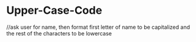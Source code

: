 # Upper-Case-Code
//ask user for name, then format first letter of name to be capitalized and the rest of the characters to be lowercase
